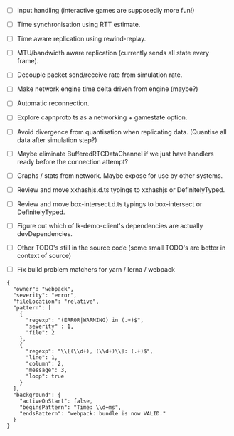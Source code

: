- [ ] Input handling (interactive games are supposedly more fun!)
- [ ] Time synchronisation using RTT estimate.
- [ ] Time aware replication using rewind-replay.
- [ ] MTU/bandwidth aware replication (currently sends all state every frame).
- [ ] Decouple packet send/receive rate from simulation rate.
- [ ] Make network engine time delta driven from engine (maybe?)
- [ ] Automatic reconnection.
- [ ] Explore capnproto ts as a networking + gamestate option.
- [ ] Avoid divergence from quantisation when replicating data. (Quantise all data after simulation step?)
- [ ] Maybe eliminate BufferedRTCDataChannel if we just have handlers ready before the connection attempt?
- [ ] Graphs / stats from network. Maybe expose for use by other systems.
- [ ] Review and move xxhashjs.d.ts typings to xxhashjs or DefinitelyTyped.
- [ ] Review and move box-intersect.d.ts typings to box-intersect or DefinitelyTyped.
- [ ] Figure out which of lk-demo-client's dependencies are actually devDependencies.

- [ ] Other TODO's still in the source code (some small TODO's are better in context of source)

- [ ] Fix build problem matchers for yarn / lerna / webpack
```
{
  "owner": "webpack",
  "severity": "error",
  "fileLocation": "relative",
  "pattern": [
    {
      "regexp": "(ERROR|WARNING) in (.+)$",
      "severity" : 1,
      "file": 2
    },
    {
      "regexp": "\\[(\\d+), (\\d+)\\]: (.+)$",
      "line": 1,
      "column": 2,
      "message": 3,
      "loop": true
    }
  ],
  "background": {
    "activeOnStart": false,
    "beginsPattern": "Time: \\d+ms",
    "endsPattern": "webpack: bundle is now VALID."
  }
}
```